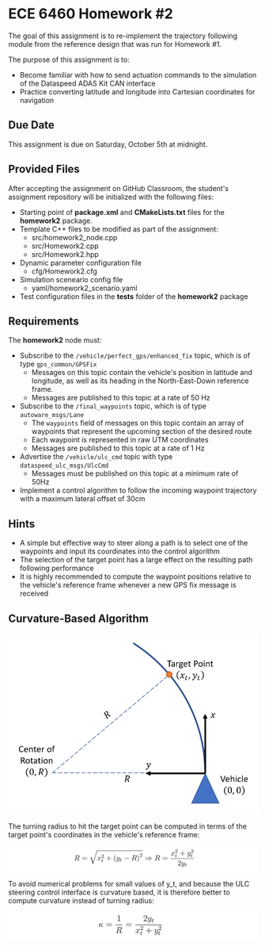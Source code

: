 # ECE 6460 Homework #2
The goal of this assignment is to re-implement the trajectory following module from the reference design that was run for Homework #1.

The purpose of this assignment is to:

- Become familiar with how to send actuation commands to the simulation of the Dataspeed ADAS Kit CAN interface
- Practice converting latitude and longitude into Cartesian coordinates for navigation

## Due Date
This assignment is due on Saturday, October 5th at midnight.

## Provided Files
After accepting the assignment on GitHub Classroom, the student's assignment repository will be initialized with the following files:

- Starting point of  **package.xml** and **CMakeLists.txt** files for the **homework2** package.
- Template C++ files to be modified as part of the assignment:
	- src/homework2_node.cpp
	- src/Homework2.cpp
	- src/Homework2.hpp
- Dynamic parameter configuration file
	- cfg/Homework2.cfg
- Simulation sceneario config file
	- yaml/homework2_scenario.yaml
- Test configuration files in the **tests** folder of the **homework2** package

## Requirements
The **homework2** node must:

- Subscribe to the `/vehicle/perfect_gps/enhanced_fix` topic, which is of type `gps_common/GPSFix`
	- Messages on this topic contain the vehicle's position in latitude and longitude, as well as its heading in the North-East-Down reference frame.
	- Messages are published to this topic at a rate of 50 Hz
- Subscribe to the `/final_waypoints` topic, which is of type `autoware_msgs/Lane`
	- The `waypoints` field of messages on this topic contain an array of waypoints that represent the upcoming section of the desired route
	- Each waypoint is represented in raw UTM coordinates
	- Messages are published to this topic at a rate of 1 Hz
- Advertise the `/vehicle/ulc_cmd` topic with type `dataspeed_ulc_msgs/UlcCmd`
	- Messages must be published on this topic at a minimum rate of 50Hz
- Implement a control algorithm to follow the incoming waypoint trajectory with a maximum lateral offset of 30cm

## Hints

- A simple but effective way to steer along a path is to select one of the waypoints and input its coordinates into the control algorithm
- The selection of the target point has a large effect on the resulting path following performance
- It is highly recommended to compute the waypoint positions relative to the vehicle's reference frame whenever a new GPS fix message is received

## Curvature-Based Algorithm

![](./diagram.png) 

The turning radius to hit the target point can be computed in terms of the target point's coordinates in the vehicle's reference frame:

![](./radius_calculation.png) 

To avoid numerical problems for small values of y_t, and because the ULC steering control interface is curvature based, it is therefore better to compute curvature instead of turning radius:

![](./curvature_calculation.png) 